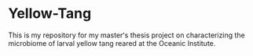 # Yellow-Tang
This is my repository for my masterʻs thesis project on characterizing the microbiome of larval yellow tang reared at the Oceanic Institute.
